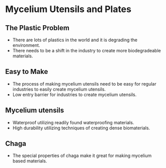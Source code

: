 # Mycelium Utensils and Plates

## The Plastic Problem
- There are lots of plastics in the world and it is degrading the environment.
- There needs to be a shift in the industry to create more biodegradeable materials.

## Easy to Make
- The process of making mycelium utensils need to be easy for regular industries to easily create mycelium utensils.
- Low entry barrier for industries to create mycelium utensils.

## Mycelium utensils
- Waterproof utilizing readily found waterproofing materials.
- High durability utilizing techniques of creating dense biomaterials.

## Chaga
- The special properties of chaga make it great for making mycelium based materials.
